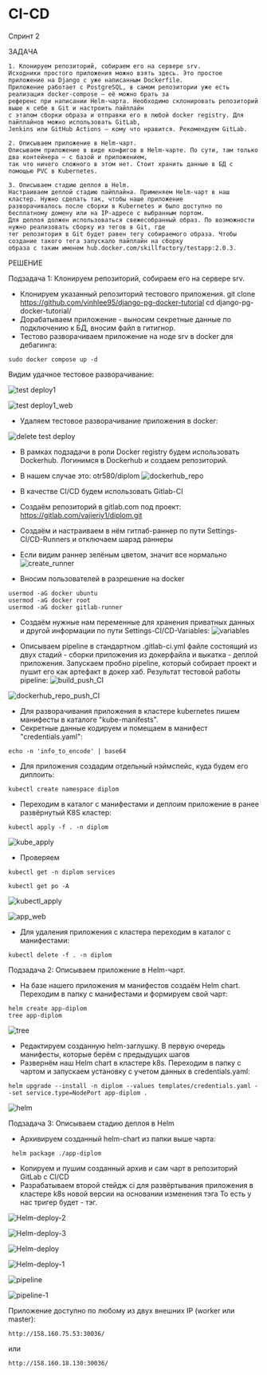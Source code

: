 # CI-CD

Спринт 2

ЗАДАЧА

```
1. Клонируем репозиторий, собираем его на сервере srv.
Исходники простого приложения можно взять здесь. Это простое приложение на Django с уже написанным Dockerfile. 
Приложение работает с PostgreSQL, в самом репозитории уже есть реализация docker-compose — её можно брать за 
референс при написании Helm-чарта. Необходимо склонировать репозиторий выше к себе в Git и настроить пайплайн 
с этапом сборки образа и отправки его в любой docker registry. Для пайплайнов можно использовать GitLab, 
Jenkins или GitHub Actions — кому что нравится. Рекомендуем GitLab.

2. Описываем приложение в Helm-чарт.
Описываем приложение в виде конфигов в Helm-чарте. По сути, там только два контейнера — с базой и приложением, 
так что ничего сложного в этом нет. Стоит хранить данные в БД с помощью PVC в Kubernetes.

3. Описываем стадию деплоя в Helm.
Настраиваем деплой стадию пайплайна. Применяем Helm-чарт в наш кластер. Нужно сделать так, чтобы наше приложение 
разворачивалось после сборки в Kubernetes и было доступно по бесплатному домену или на IP-адресе с выбранным портом.
Для деплоя должен использоваться свежесобранный образ. По возможности нужно реализовать сборку из тегов в Git, где 
тег репозитория в Git будет равен тегу собираемого образа. Чтобы создание такого тега запускало пайплайн на сборку 
образа c таким именем hub.docker.com/skillfactory/testapp:2.0.3.
```

РЕШЕНИЕ

Подзадача 1: Клонируем репозиторий, собираем его на сервере srv.
  - Клонируем указанный репозиторий тестового приложения.
  git clone https://github.com/vinhlee95/django-pg-docker-tutorial
  cd django-pg-docker-tutorial/
  - Дорабатываем приложение - выносим секретные данные по подключению к БД, вносим файл 
  в гитигнор. 
  - Тестово разворачиваем приложение на ноде srv в docker для дебагинга:
  ```
  sudo docker compose up -d
  ```
  Видим удачное тестовое разворачивание:

![test deploy1](https://github.com/vajierik/CI-CD/assets/150177457/7421912b-54fd-4667-98ed-99fd1d6b2cb8)


![test deploy1_web](https://github.com/vajierik/CI-CD/assets/150177457/db4480d8-2ea4-443d-84c8-1237fc84d5c0)



  - Удаляем тестовое разворачивание приложения в docker:

  ![delete test deploy](https://github.com/vajierik/CI-CD/assets/150177457/2f98bd8e-2d0b-45ac-9ab9-9dcf6a1806e6)

  

  - В рамках подзадачи в роли Docker registry будем использовать Dockerhub. Логинимся в Dockerhub и создаем репозиторий.
  - В нашем случае это: otr580/diplom
![dockerhub_repo](https://github.com/vajierik/CI-CD/assets/150177457/97ceae9b-8fa2-4e57-b8dc-e2e829901027)

  
  - В качестве CI/CD будем использовать Gitlab-CI
  - Создаём репозиторий в gitlab.com под проект: https://gitlab.com/vajieriy1/diplom.git
  - Создаём и настраиваем в нём гитлаб-раннер по пути Settings-CI/CD-Runners и отключаем шарэд раннеры
  - Если видим раннер зелёным цветом, значит все нормально
![create_runner](https://github.com/vajierik/CI-CD/assets/150177457/61c6f44d-1dca-4730-93f2-effa25eba359)


  - Вносим пользователей в разрешение на docker
  ```
  usermod -aG docker ubuntu
  usermod -aG docker root
  usermod -aG docker gitlab-runner
  ```
  - Создаём нужные нам переменные для хранения приватных данных и другой информации по пути Settings-CI/CD-Variables:
![variables](https://github.com/vajierik/CI-CD/assets/150177457/1e6bf93d-2e55-48f7-92cb-9609624a0c17)


  - Описываем pipeline в стандартном .gitlab-ci.yml файле состоящий из двух стадий - сборки приложения из докерфайла и выкатка - деплой приложения. Запускаем пробно pipeline, который собирает
    проект и пушит его как артефакт в докер хаб. Результат тестовой работы pipeline:
![build_push_CI](https://github.com/vajierik/CI-CD/assets/150177457/29a20680-2ed4-4738-8c78-a0bcf1c20923)


![dockerhub_repo_push_CI](https://github.com/vajierik/CI-CD/assets/150177457/b5a0600f-a77e-4388-a4fb-bf6047f542e5)



  - Для разворачивания приложения в  кластере kubernetes пишем манифесты в каталоге "kube-manifests".
  - Секретные данные кодируем и помещаем в манифест "credentials.yaml":
  ```
  echo -n 'info_to_encode' | base64
  ```
  - Для приложения создадим отдельный нэймспейс, куда будем его диплоить:
  ```
  kubectl create namespace diplom
  ```
  - Переходим в каталог с манифестами и деплоим приложение в ранее развёрнутый K8S кластер:
  ```
  kubectl apply -f . -n diplom 
  ```
![kube_apply](https://github.com/vajierik/CI-CD/assets/150177457/6e7ae366-7ab8-4ae6-8a9f-9ca3b222240b)


  - Проверяем
  ```
  kubectl get -n diplom services 
  ```

  ```
  kubectl get po -A
  ```


![kubectl_apply](https://github.com/vajierik/CI-CD/assets/150177457/98e1e350-bf8a-400f-87b1-886c42b7b02b)


![app_web](https://github.com/vajierik/CI-CD/assets/150177457/0b6da1cc-1912-433b-acc7-01908e4aaed6)



  - Для удаления приложения с кластера переходим в каталог с манифестами:
  ```
  kubectl delete -f . -n diplom 
  ```
Подзадача 2: Описываем приложение в Helm-чарт.
  - На базе нашего приложения м манифестов создаём Helm chart. Переходим в папку с манифестами и формируем свой чарт:
  ```
  helm create app-diplom
  tree app-diplom
  ```
![tree](https://github.com/vajierik/CI-CD/assets/150177457/160d4707-3d57-4e9b-a669-8599ffbb9878)

  - Редактируем созданную helm-заглушку. В первую очередь манифесты, которые берём с предыдущих шагов
  - Развернём наш Helm chart в кластере k8s. Переходим в папку c чартом и запускаем установку с учетом данных в credentials.yaml:
  ```
  helm upgrade --install -n diplom --values templates/credentials.yaml --set service.type=NodePort app-diplom .
  ```
![helm](https://github.com/vajierik/CI-CD/assets/150177457/cddc7a31-47de-4e15-9313-0134e903c0bd)

Подзадача 3: Описываем стадию деплоя в Helm
  - Архивируем созданный helm-chart из папки выше чарта:
  ```
   helm package ./app-diplom
  ```
  - Копируем и пушим созданный архив и сам чарт в репозиторий GitLab c CI/CD
  - Разрабатываем второй стейдж ci для развёртывания приложения в кластере k8s новой версии на основании изменения тэга
  То есть у нас тригер будет - тэг.

![Helm-deploy-2](https://github.com/MikhailRyzhkin/CI-CD/assets/69116076/2bb8f713-4330-4f46-acb8-b2d9c285eeec)

![Helm-deploy-3](https://github.com/MikhailRyzhkin/CI-CD/assets/69116076/eb34faf5-1f3f-43d2-b559-fbc37dff0d29)

![Helm-deploy](https://github.com/MikhailRyzhkin/CI-CD/assets/69116076/4b30cc55-2163-41a7-b5df-4c34b01cc7db)

![Helm-deploy-1](https://github.com/MikhailRyzhkin/CI-CD/assets/69116076/f800619a-da0a-4771-9b7e-d54ab7c4bdbb)

![pipeline](https://github.com/MikhailRyzhkin/CI-CD/assets/69116076/30afd39c-881a-4d83-9824-8a226ee37246)

![pipeline-1](https://github.com/MikhailRyzhkin/CI-CD/assets/69116076/6d17715c-d79f-4179-bdfd-66bdfdc1ae47)

Приложение доступно по любому из двух внешних IP (worker или master):
  ```
  http://158.160.75.53:30036/
  ```
или
  ```
  http://158.160.18.130:30036/
  ```






